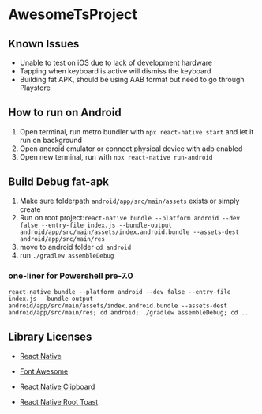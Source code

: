 # AwesomeTsProject

## Known Issues

- Unable to test on iOS due to lack of development hardware
- Tapping when keyboard is active will dismiss the keyboard
- Building fat APK, should be using AAB format but need to go through Playstore

## How to run on Android

1. Open terminal, run metro bundler with `npx react-native start` and let it run on background
1. Open android emulator or connect physical device with adb enabled
1. Open new terminal, run with `npx react-native run-android`

## Build Debug fat-apk

1. Make sure folderpath  `android/app/src/main/assets` exists or simply create
1. Run on root project:`react-native bundle --platform android --dev false --entry-file index.js --bundle-output android/app/src/main/assets/index.android.bundle --assets-dest android/app/src/main/res`
1. move to android folder `cd android`
1. run `./gradlew assembleDebug`

### one-liner for Powershell pre-7.0

```console
react-native bundle --platform android --dev false --entry-file index.js --bundle-output android/app/src/main/assets/index.android.bundle --assets-dest android/app/src/main/res; cd android; ./gradlew assembleDebug; cd ..
```

## Library Licenses

- [React Native](https://github.com/facebook/react-native/blob/0.66-stable/LICENSE)

- [Font Awesome](https://github.com/FortAwesome/react-native-fontawesome/blob/master/LICENSE.txt)

- [React Native Clipboard](https://github.com/react-native-clipboard/clipboard/blob/master/LICENSE)

- [React Native Root Toast](https://github.com/magicismight/react-native-root-toast/blob/master/LICENSE.txt)